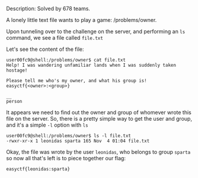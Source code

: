 Description: Solved by 678 teams.

A lonely little text file wants to play a game: /problems/owner.

Upon tunneling over to the challenge on the server, and performing an `ls` command, we see a file called `file.txt`

Let's see the content of the file:

```
user00fc9@shell:/problems/owner$ cat file.txt
Help! I was wandering unfamiliar lands when I was suddenly taken hostage!

Please tell me who's my owner, and what his group is!
easyctf{<owner>:<group>}

__
person
```

It appears we need to find out the owner and group of whomever wrote this file on the server. So, there is a pretty simple way to get the user and group, and it's a simple `-l` option with `ls`

```
user00fc9@shell:/problems/owner$ ls -l file.txt
-rwxr-xr-x 1 leonidas sparta 165 Nov  4 01:04 file.txt
```

Okay, the file was wrote by the user `leonidas`, who belongs to group `sparta` so now all that's left is to piece together our flag:

`easyctf{leonidas:sparta}`
